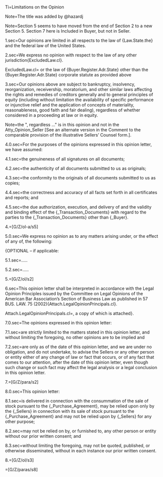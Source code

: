 Ti=Limitations on the Opinion

Note=The title was added by @hazardj

Note=Section 5 seems to have moved from the end of Section 2 to a new Section 5.  Section 7 here is Included in Buyer, but not in Seller.

1.sec=Our opinions are limited in all respects to the law of {Law.State.the} and the federal law of the United States.

2.sec=We express no opinion with respect to the law of any other jurisdiction{ExcludedLaw.cl}.

ExcludedLaw.cl=&nbsp;or the law of {Buyer.Register.Adr.State} other than the {Buyer.Register.Adr.State} corporate statute as provided above

3.sec=Our opinions above are subject to bankruptcy, insolvency, reorganization, receivership, moratorium, and other similar laws affecting the rights and remedies of creditors generally and to general principles of equity (including without limitation the availability of specific performance or injunctive relief and the application of concepts of materiality, reasonableness, good faith and fair dealing), regardless of whether considered in a proceeding at law or in equity.

Note=the ", regardless ..." is in this opinion and not in the Atty_Opinion_Seller [See an alternate version in the Comment to the comparable provision of the illustrative Sellers’ Counsel form.].

4.0.sec=For the purposes of the opinions expressed in this opinion letter, we have assumed:

4.1.sec=the genuineness of all signatures on all documents;

4.2.sec=the authenticity of all documents submitted to us as originals;

4.3.sec=the conformity to the originals of all documents submitted to us as copies;

4.4.sec=the correctness and accuracy of all facts set forth in all certificates and reports; and

4.5.sec=the due authorization, execution, and delivery of and the validity and binding effect of the {_Transaction_Documents} with regard to the parties to the {_Transaction_Documents} other than {_Buyer}.

4.=[G/Z/ol-a/s5]

5.0.sec=We express no opinion as to any matters arising under, or the effect of any of, the following:

 {OPTIONAL – if applicable: 

5.1.sec=.....

5.2.sec=.....

5.=[G/Z/ol/s2]

6.sec=This opinion letter shall be interpreted in accordance with the Legal Opinion Principles issued by the Committee on Legal Opinions of the American Bar Association’s Section of Business Law as published in 57 BUS. LAW. 75 (2002){Attach.LegalOpinionPrincipals.cl}.

Attach.LegalOpinionPrincipals.cl=, a copy of which is attached}.

7.0.sec=The opinions expressed in this opinion letter:

7.1.sec=are strictly limited to the matters stated in this opinion letter, and without limiting the foregoing, no other opinions are to be implied and

7.2.sec=are only as of the date of this opinion letter, and we are under no obligation, and do not undertake, to advise the Sellers or any other person or entity either of any change of law or fact that occurs, or of any fact that comes to our attention, after the date of this opinion letter, even though such change or such fact may affect the legal analysis or a legal conclusion in this opinion letter.

7.=[G/Z/para/s2]

8.0.sec=This opinion letter: 

8.1.sec=is delivered in connection with the consummation of the sale of stock pursuant to the {_Purchase_Agreement}, may be relied upon only by the {_Sellers} in connection with its sale of stock pursuant to the {_Purchase_Agreement} and may not be relied upon by {_Sellers} for any other purpose;

8.2.sec=may not be relied on by, or furnished to, any other person or entity without our prior written consent; and

8.3.sec=without limiting the foregoing, may not be quoted, published, or otherwise disseminated, without in each instance our prior written consent.

8.=[G/Z/ol/s3]

=[G/Z/paras/s8]
